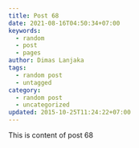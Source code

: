 ```yaml
---
title: Post 68
date: 2021-08-16T04:50:34+07:00
keywords:
  - random
  - post
  - pages
author: Dimas Lanjaka
tags:
  - random post
  - untagged
category:
  - random post
  - uncategorized
updated: 2015-10-25T11:24:22+07:00
---
```

This is content of post 68